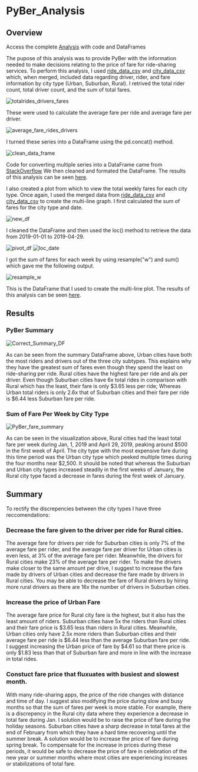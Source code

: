 # PyBer_Analysis

## Overview

Access the complete [Analysis](https://github.com/Lan-kdl/PyBer_Analysis/blob/main/PyBer_Challenge.ipynb) with code and DataFrames

The pupose of this analysis was to provide PyBer with the information needed to make decisions relating to the price of fare for ride-sharing services. To perform this analysis, I used [ride_data_csv](https://github.com/Lan-kdl/PyBer_Analysis/blob/main/Resources/ride_data.csv) and [city_data_csv](https://github.com/Lan-kdl/PyBer_Analysis/blob/main/Resources/city_data.csv) which, when merged, included data regarding driver, rider, and fare information by city type (Urban, Suburban, Rural). I retrived the total rider count, total driver count, and the sum of total fares.

![totalrides_drivers_fares](https://user-images.githubusercontent.com/95589611/152712015-f784597e-4de6-4ecf-b775-ca17a649a96a.png)

These were used to calculate the average fare per ride and average fare per driver. 

![average_fare_rides_drivers](https://user-images.githubusercontent.com/95589611/152712045-c9d7fc88-7cd0-4375-be13-1f2029e39516.png)

I turned these series into a DataFrame using the pd.concat() method.

![clean_data_frame](https://user-images.githubusercontent.com/95589611/152712074-3388f60e-cb02-44cf-bb77-055ab92bc09d.png)

Code for converting multiple series into a DataFrame came from [StackOverflow](https://stackoverflow.com/questions/39941321/create-dataframe-from-multiple-series)
We then cleaned and formated the DataFrame. The results of this analysis can be seen [here](https://github.com/Lan-kdl/PyBer_Analysis#results). 

I also created a plot from which to view the total weekly fares for each city type. Once again, I used the merged data from [ride_data_csv](https://github.com/Lan-kdl/PyBer_Analysis/blob/main/Resources/ride_data.csv) and [city_data_csv](https://github.com/Lan-kdl/PyBer_Analysis/blob/main/Resources/city_data.csv) to create the multi-line graph. I first calculated the sum of fares for the city type and date. 

![new_df](https://user-images.githubusercontent.com/95589611/152712362-dbd28e9c-8c06-4dd2-9588-ed86f4da613f.png)

I cleaned the DataFrame and then used the loc() method to retrieve the data from 2019-01-01 to 2019-04-29. 

![pivot_df](https://user-images.githubusercontent.com/95589611/152712419-1ce6b604-e589-4c7d-a1fc-34fc1d1ad329.png)
![loc_date](https://user-images.githubusercontent.com/95589611/152712426-c24883c4-5f58-4c62-9260-ced56dba30b6.png)

I got the sum of fares for each week by using resample("w") and sum() which gave me the following output. 

![resample_w](https://user-images.githubusercontent.com/95589611/152712442-a0d5c387-5821-4eb1-8ac4-85b356999366.png)

This is the DataFrame that I used to create the multi-line plot. The results of this analysis can be seen [here](https://github.com/Lan-kdl/PyBer_Analysis#results). 

## Results

### PyBer Summary 

![Correct_Summary_DF](https://user-images.githubusercontent.com/95589611/152713132-f39f5b38-257b-4339-82d5-467ed831eff4.png)

As can be seen from the summary DataFrame above, Urban cities have both the most riders and drivers out of the three city subtypes. This explains why they have the greatest sum of fares even though they spend the least on ride-sharing per ride. Rural cities have the highest fare per ride and als per driver. Even though Suburban cities have 6x total rides in comparison with Rural which has the least, their fare is only  $3.65 less per ride; Whereas Urban total riders is only 2.6x that of Suburban cities and their fare per ride is $6.44 less Suburban fare per ride. 

### Sum of Fare Per Week by City Type

![PyBer_fare_summary](https://user-images.githubusercontent.com/95589611/152712509-eb9e05fc-19d2-4621-910a-912ab9064370.png)

As can be seen in the visualization above, Rural cities had the least total fare per week during Jan, 1, 2019 and April 29, 2019, peaking around $500 in the first week of April. The city type with the most expensive fare during this time period was the Urban city type which peeked multiple times during the four months near $2,500. It should be noted that whereas the Suburban and Urban city types increased steadily in the first weeks of January, the Rural city type faced a decrease in fares during the first week of January. 

## Summary

To rectify the discrepencies between the city types I have three reccomendations: 

### Decrease the fare given to the driver per ride for Rural cities. 
The average fare for drivers per ride for Suburban cities is only 7% of the average fare per rider, and the average fare per driver for Urban cities is even less, at 3% of the average fare per rider. Meanwhile, the drivers for Rural cities make 23% of the average fare per rider. To make the drivers make closer to the same amount per drive, I suggest to increase the fare made by drivers of Urban cities and decrease the fare made by drivers in Rural cities. You may be able to decrease the fare of Rural drivers by hiring more rural drivers as there are 16x the number of drivers in Suburban cities. 

### Increase the price of Urban Fare
The average fare price for Rural city fare is the highest, but it also has the least amount of riders. Suburban cities have 5x the riders than Rural cities and their fare price is $3.65 less than riders in Rural cities. Meanwhile, Urban cities only have 2.5x more riders than Suburban cities and their average fare per ride is $6.44 less than the average Suburban fare per ride. I suggest increasing the Urban price of fare by $4.61 so that there price is only $1.83 less than that of Suburban fare and more in line with the increase in total rides. 

### Constuct fare price that fluxuates with busiest and slowest month. 
With many ride-sharing apps, the price of the ride changes with distance and time of day. I suggest also modifying the price during slow and busy months so that the sum of fares per week is more stable. For example, there is a discrepency in the Rural city data where they experience a decrease in total fare during Jan. I solution would be to raise the price of fare during the holiday seasons. Suburban cities have a sharp decrease in total fares at the end of February from which they have a hard time recovering until the summer break. A solution would be to increase the price of fare during spring break. To compensate for the increase in prices during these periods, it would be safe to decrease the price of fare in celebration of the new year or summer months where most cities are experiencing increases or stabilizations of total fare. 
